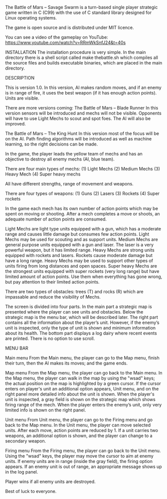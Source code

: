 The Battle of Mars – Savage Swarm is a turn-based single player strategic game written in C (C99) with the use of C standard library designed for Linux operating systems. 

The game is open source and is distributed under MIT licence.

You can see a video of the gameplay on YouTube:
https://www.youtube.com/watch?v=RRmWkSnfJ24&t=40s

INSTALLATION
The installation procedure is very simple. 
In the main directory there is a shell script called make thebattle.sh which compiles all the source files and builds executable binaries, which are placed in the main directory.

DESCRIPTION

This is version 1.0. In this version, AI makes random moves, and if an enemy is in range of fire, it uses the best weapon (if it has enough action points). Units are visible.

There are more versions coming:
The Battle of Mars – Blade Runner
	In this version sensors will be introduced and mechs will not be visible. Opponents will have to use Light Mechs to scout and spot foes. The AI will also be improved.

The Battle of Mars – The King Hunt
	In this version most of the focus will be on the AI. Path finding algorithms will be introduced as well as machine learning, so the right decisions can be made.

In the game, the player leads the yellow team of mechs and has an objective to destroy all enemy mechs (AI, blue team).

There are four main types of mechs: 
(1) Light Mechs
(2) Medium Mechs
(3) Heavy Mech
(4) Super heavy mechs

All have different strengths, range of movement and weapons.

There are four types of weapons:
(1) Guns
(2) Lasers
(3) Rockets
(4) Super rockets

In the game each mech has its own number of action points which may be spent on moving or shooting. After a mech completes a move or shoots, an adequate number of action points are consumed.

Light Mechs are light type units equipped with a gun, which has a moderate range and causes little damage but consumes few action points. Light Mechs may be used for scouting and as support units.
Medium Mechs are general purpose units equipped with a gun and laser. The laser is a very powerful weapon, but it has limited range.
Heavy Mechs are strong units equipped with rockets and lasers. Rockets cause moderate damage but have a long range. Heavy Mechs may be used to support other types of units firing from long distances and open spaces.
Super heavy Mechs are the strongest units equipped with super rockets (very long range) but have limited amount of action points. Use them when everything has gone wrong, but pay attention to their limited action points.

There are two types of obstacles: trees (T) and rocks (R) which are impassable and reduce the visibility of Mechs.

The screen is divided into four parts. In the main part a strategic map is presented where the player can see units and obstacles. Below the strategic map is the menu bar, which will be described later.
The right part contains all the information about the player’s unit. However, if the enemy’s unit is inspected, only the type of unit is shown and minimum information about its health.
The bottom part displays a log dairy where recent events are printed. There is no option to use scroll.

MENU BAR

Main menu
From the Main menu, the player can go to the Map menu, finish their turn, then the AI makes its moves; and the game ends.

Map menu
From the Map menu, the player can go back to the Main menu. In the Map menu, the player can walk in the map by using the "wsad" keys; the actual position on the map is highlighted by a green cursor. If the cursor enters on player's unit an additional option appears, Unit menu, and on the right panel more detailed info about the unit is shown. When the player's unit is inspected, a gray field is shown on the strategic map which shows firing range of the mech. When the player enters the enemy’s unit, only very limited info is shown on the right panel.

Unit menu
From Unit menu, the player can go to the Firing menu and go back to the Map menu. In the Unit menu, the player can move selected units. After each move, action points are reduced by 1. If a unit carries two weapons, an additional option is shown, and the player can change to a secondary weapon.

Firing menu 
From the Firing menu, the player can go back to the Unit menu. Using the "wsad" keys, the player may move the cursor to aim at enemy units. If enemy units are in range (inside the gray field), the firing option appears. If an enemy unit is out of range, an appropriate message shows up in the log panel. 

Player wins if all enemy units are destroyed.

Best of luck to everyone.
